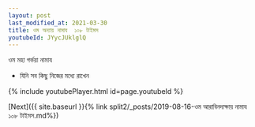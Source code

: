 ```yaml
---
layout: post
last_modified_at: 2021-03-30
title: ওম অন্যায় নামায  ১০৮ টাইমস
youtubeId: JYycJUklglQ
---
```

 
 
 ওম মহা গর্ভয়া নামায  
 
 -  যিনি সব কিছু নিজের মধ্যে রাখেন 
 
  
 
  
 
 
 
 
 
 


{% include youtubePlayer.html id=page.youtubeId %}
 
[Next]({{ site.baseurl }}{% link  split2/_posts/2019-08-16-ওম আরাবিনদাক্ষায় নামায ১০৮ টাইমস.md%})
 
